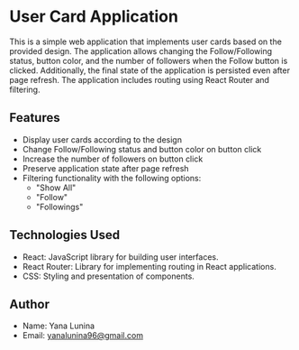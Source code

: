 # User Card Application

This is a simple web application that implements user cards based on the provided design. The application allows changing the Follow/Following status, button color, and the number of followers when the Follow button is clicked. Additionally, the final state of the application is persisted even after page refresh. The application includes routing using React Router and filtering.

## Features

- Display user cards according to the design
- Change Follow/Following status and button color on button click
- Increase the number of followers on button click
- Preserve application state after page refresh
- Filtering functionality with the following options:
  - "Show All"
  - "Follow"
  - "Followings"

## Technologies Used

- React: JavaScript library for building user interfaces.
- React Router: Library for implementing routing in React applications.
- CSS: Styling and presentation of components.

## Author

- Name: Yana Lunina
- Email: yanalunina96@gmail.com
